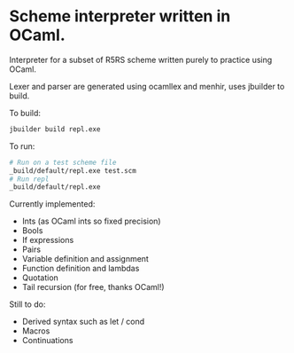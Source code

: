 # Scheme interpreter written in OCaml.

Interpreter for a subset of R5RS scheme written purely to practice using OCaml. 

Lexer and parser are generated using ocamllex and menhir, uses jbuilder to build.

To build:
```bash
jbuilder build repl.exe
```

To run:
``` bash
# Run on a test scheme file
_build/default/repl.exe test.scm
# Run repl
_build/default/repl.exe 
```

Currently implemented:
* Ints (as OCaml ints so fixed precision)
* Bools
* If expressions
* Pairs 
* Variable definition and assignment
* Function definition and lambdas
* Quotation
* Tail recursion (for free, thanks OCaml!)

Still to do:
* Derived syntax such as let / cond
* Macros
* Continuations

